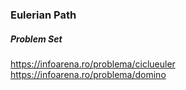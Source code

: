 ### Eulerian Path

##### Problem Set

https://infoarena.ro/problema/ciclueuler
https://infoarena.ro/problema/domino
